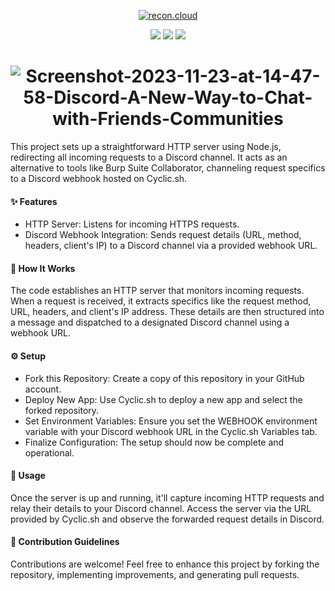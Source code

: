 <p align="center">
  <a href="https://cyclic.sh/"><img src="https://docs.cyclic.sh/img/cyclic-logo.svg" alt="recon.cloud"></a>
  <br>
</p>
<p align="center">
<a href="https://unlicense.org/"><img src="https://img.shields.io/badge/license-Unlicense-_red.svg"></a>
<a href="https://twitter.com/devangsolankii"><img src="https://img.shields.io/twitter/follow/devangsolankii.svg?logo=twitter"></a>
<img src="https://img.shields.io/badge/contributions-welcome-brightgreen.svg?style=flat">
</p>

<h1 align="center">
<img src="https://i.ibb.co/d5rmXM5/Screenshot-2023-11-23-at-14-47-58-Discord-A-New-Way-to-Chat-with-Friends-Communities.png" alt="Screenshot-2023-11-23-at-14-47-58-Discord-A-New-Way-to-Chat-with-Friends-Communities" border="0">
  <br>
</h1>


This project sets up a straightforward HTTP server using Node.js, redirecting all incoming requests to a Discord channel. It acts as an alternative to tools like Burp Suite Collaborator, channeling request specifics to a Discord webhook hosted on Cyclic.sh.

#### ✨ Features
- HTTP Server: Listens for incoming HTTPS requests.
- Discord Webhook Integration: Sends request details (URL, method, headers, client's IP) to a Discord channel via a provided webhook URL.

#### 🚀 How It Works

The code establishes an HTTP server that monitors incoming requests. When a request is received, it extracts specifics like the request method, URL, headers, and client's IP address. These details are then structured into a message and dispatched to a designated Discord channel using a webhook URL.

#### ⚙️ Setup
- Fork this Repository: Create a copy of this repository in your GitHub account.
- Deploy New App: Use Cyclic.sh to deploy a new app and select the forked repository.
- Set Environment Variables: Ensure you set the WEBHOOK environment variable with your Discord webhook URL in the Cyclic.sh Variables tab.
- Finalize Configuration: The setup should now be complete and operational.

#### 📝 Usage

Once the server is up and running, it'll capture incoming HTTP requests and relay their details to your Discord channel. Access the server via the URL provided by Cyclic.sh and observe the forwarded request details in Discord.

#### 🤝 Contribution Guidelines

Contributions are welcome! Feel free to enhance this project by forking the repository, implementing improvements, and generating pull requests.
